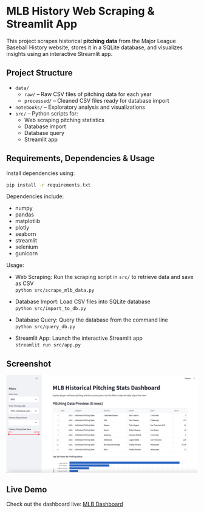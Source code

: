 # MLB History Web Scraping & Streamlit App

This project scrapes historical **pitching data** from the Major League Baseball History website, stores it in a SQLite database, and visualizes insights using an interactive Streamlit app.

## Project Structure

- `data/`
  - `raw/` – Raw CSV files of pitching data for each year
  - `processed/` – Cleaned CSV files ready for database import
- `notebooks/` – Exploratory analysis and visualizations
- `src/` – Python scripts for:
  - Web scraping pitching statistics
  - Database import
  - Database query
  - Streamlit app

## Requirements, Dependencies & Usage

Install dependencies using:

```bash
pip install -r requirements.txt
```

Dependencies include:

- numpy
- pandas
- matplotlib
- plotly
- seaborn
- streamlit
- selenium
- gunicorn

Usage:

- Web Scraping: Run the scraping script in `src/` to retrieve data and save as CSV  
  `python src/scrape_mlb_data.py`

- Database Import: Load CSV files into SQLite database  
  `python src/import_to_db.py`

- Database Query: Query the database from the command line  
  `python src/query_db.py`

- Streamlit App: Launch the interactive Streamlit app  
  `streamlit run src/app.py`

## Screenshot

![Streamlit App Screenshot](screenshots/streamlit_app.png)

## Live Demo

Check out the dashboard live: [MLB Dashboard](https://mlb-dashboard-r88h.onrender.com)
